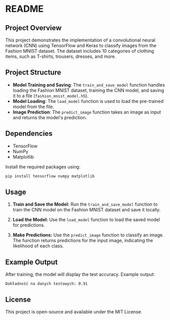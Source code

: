 # README

## Project Overview

This project demonstrates the implementation of a convolutional neural network (CNN) using TensorFlow and Keras to classify images from the Fashion MNIST dataset. The dataset includes 10 categories of clothing items, such as T-shirts, trousers, dresses, and more.

## Project Structure

- **Model Training and Saving**: The `train_and_save_model` function handles loading the Fashion MNIST dataset, training the CNN model, and saving it to a file (`fashion_mnist_model.h5`).
- **Model Loading**: The `load_model` function is used to load the pre-trained model from the file.
- **Image Prediction**: The `predict_image` function takes an image as input and returns the model's prediction.

## Dependencies

- TensorFlow
- NumPy
- Matplotlib

Install the required packages using:
```bash
pip install tensorflow numpy matplotlib
```

## Usage

1. **Train and Save the Model:**
   Run the `train_and_save_model` function to train the CNN model on the Fashion MNIST dataset and save it locally.

2. **Load the Model:**
   Use the `load_model` function to load the saved model for predictions.

3. **Make Predictions:**
   Use the `predict_image` function to classify an image. The function returns predictions for the input image, indicating the likelihood of each class.

## Example Output

After training, the model will display the test accuracy. Example output:
```
Dokładność na danych testowych: 0.91
```

## License

This project is open-source and available under the MIT License.
